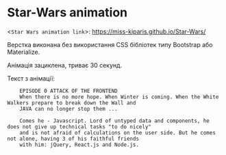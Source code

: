 # Star-Wars animation


<`Star Wars animation link`>: <https://miss-kiparis.github.io/Star-Wars/>

Верстка виконана без використання CSS бібліотек типу Bootstrap або Materialize.

Анімація зациклена, триває 30 секунд.

Текст з анімації:

        EPISODE 0 ATTACK OF THE FRONTEND
        When there is no more hope. When Winter is coming. When the White Walkers prepare to break down the Wall and 
        JAVA can no longer stop them ...
        
        Comes he - Javascript. Lord of untyped data and components, he does not give up technical tasks "to do nicely" 
        and is not afraid of calculations on the user side. But he comes not alone, having 3 of his faithful friends 
        with him: jQuery, React.js and Node.js.

